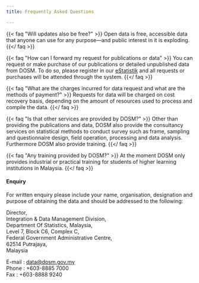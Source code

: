 ```yaml
---
title: Frequently Asked Questions

---
```

{{< faq "Will updates also be free?" >}}
Open data is free, accessible data that anyone can use for any purpose—and public interest in it is exploding.
{{</ faq >}}

{{< faq "How can I forward my request for publications or data" >}}
You can request or make purchase of our publications or detailed unpublished data from DOSM. To do so, please register in our [eStatistik](https://www.dosm.gov.my/v1/index.php?r=sso2/gotoeservices) and all requests or purchases will be attended through the system.
{{</ faq >}}

{{< faq "What are the charges incurred for data request and what are the methods of payment?" >}}
Requests for data will be charged on cost recovery basis, depending on the amount of resources used to process and compile the data.
{{</ faq >}}

{{< faq "Is that other services are provided by DOSM?" >}}
Other than providing the publications and data, DOSM also provide the consultancy services on statistical methods to conduct survey such as frame, sampling and questionnaire design, field operation, processing and data analysis.  Furthermore DOSM also provide training.
{{</ faq >}}

{{< faq "Any training provided by DOSM?" >}} At the moment DOSM only provides industrial or practical training for students of higher learning institutions in Malaysia. {{</ faq >}}

#### Enquiry

For written enquiry please include your name, organisation, designation and purpose of obtaining the data and should be addressed to the following:

Director,<br>
Integration & Data Management Division,<br>
Department Of Statistics, Malaysia,<br>
Level 7, Block C6, Complex C,<br>
Federal Government Administrative Centre,<br>
62514 Putrajaya,<br>
Malaysia<br>

E-mail : data@dosm.gov.my<br>
Phone : +603-8885 7000<br>
Fax : +603-8888 9240<br>